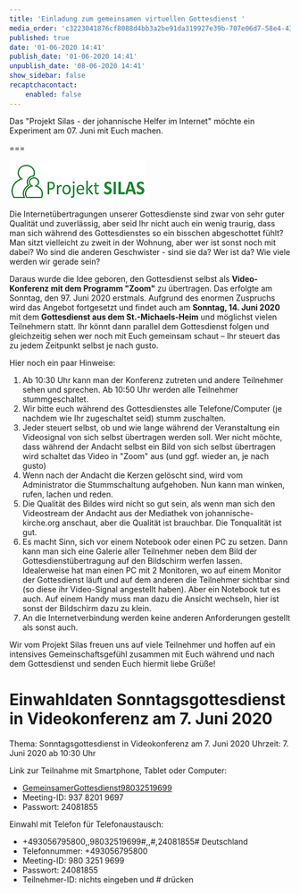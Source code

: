 ```yaml
---
title: 'Einladung zum gemeinsamen virtuellen Gottesdienst '
media_order: 'c3223041876cf8088d4bb3a2be91da319927e39b-707e06d7-58e4-43de-a037-d40da6491c38.jpeg,Silas5.png'
published: true
date: '01-06-2020 14:41'
publish_date: '01-06-2020 14:41'
unpublish_date: '08-06-2020 14:41'
show_sidebar: false
recaptchacontact:
    enabled: false
---
```


Das "Projekt Silas - der johannische Helfer im Internet" möchte ein Experiment am 07. Juni mit Euch machen.

===

![](Silas5.png)

Die Internetübertragungen unserer Gottesdienste sind zwar von sehr guter Qualität und zuverlässig, aber seid Ihr nicht auch ein wenig traurig, dass man sich während des Gottesdienstes so ein bisschen abgeschottet fühlt? Man sitzt vielleicht zu zweit in der Wohnung, aber wer ist sonst noch mit dabei? Wo sind die anderen Geschwister - sind sie da? Wer ist da? Wie viele werden wir gerade sein?

Daraus wurde die Idee geboren, den Gottesdienst selbst als **Video-Konferenz mit dem Programm "Zoom"** zu übertragen. Das erfolgte am Sonntag, den 97. Juni 2020 erstmals. Aufgrund des enormen Zuspruchs wird das Angebot fortgesetzt und findet auch am **Sonntag, 14. Juni 2020** mit dem **Gottesdienst aus dem St.-Michaels-Heim** und möglichst vielen Teilnehmern statt. Ihr könnt dann parallel dem Gottesdienst folgen und gleichzeitig sehen wer noch mit Euch gemeinsam schaut – Ihr steuert das zu jedem Zeitpunkt selbst je nach gusto.

Hier noch ein paar Hinweise:

1. Ab 10:30 Uhr kann man der Konferenz zutreten und andere Teilnehmer sehen und sprechen. Ab 10:50 Uhr werden alle Teilnehmer stummgeschaltet.
2. Wir bitte euch während des Gottesdienstes alle Telefone/Computer (je nachdem wie Ihr zugeschaltet seid) stumm zuschalten.
3. Jeder steuert selbst, ob und wie lange während der Veranstaltung ein Videosignal von sich selbst übertragen werden soll. Wer nicht möchte, dass während der Andacht selbst ein Bild von sich selbst übertragen wird schaltet das Video in "Zoom" aus (und ggf. wieder an, je nach gusto)
4. Wenn nach der Andacht die Kerzen gelöscht sind, wird vom Administrator die Stummschaltung aufgehoben. Nun kann man winken, rufen, lachen und reden. 
5. Die Qualität des Bildes wird nicht so gut sein, als wenn man sich den Videostream der Andacht aus der Mediathek von johannische-kirche.org anschaut, aber die Qualität ist brauchbar. Die Tonqualität ist gut.
6. Es macht Sinn, sich vor einem Notebook oder einen PC zu setzen. Dann kann man sich eine Galerie aller Teilnehmer neben dem Bild der Gottesdienstübertragung auf den Bildschirm werfen lassen. Idealerweise hat man einen PC mit 2 Monitoren, wo auf einem Monitor der Gottesdienst läuft und auf dem anderen die Teilnehmer sichtbar sind (so diese ihr Video-Signal angestellt haben). Aber ein Notebook tut es auch. Auf einem Handy muss man dazu die Ansicht wechseln, hier ist sonst der Bildschirm dazu zu klein.
7. An die Internetverbindung werden keine anderen Anforderungen gestellt als sonst auch.

Wir vom Projekt Silas freuen uns auf viele Teilnehmer und hoffen auf ein intensives Gemeinschaftsgefühl zusammen mit Euch während und nach dem Gottesdienst und senden Euch hiermit liebe Grüße!

# Einwahldaten Sonntagsgottesdienst in Videokonferenz am 7. Juni 2020

Thema: Sonntagsgottesdienst in Videokonferenz am 7. Juni 2020
Uhrzeit: 7. Juni 2020 ab 10:30 Uhr

Link zur Teilnahme mit Smartphone, Tablet oder Computer:

* [GemeinsamerGottesdienst98032519699](https://uni-potsdam.zoom.us/j/93782019697)
* Meeting-ID: 937 8201 9697
* Passwort: 24081855 

Einwahl mit Telefon für Telefonaustausch:

* +493056795800,,98032519699#,,#,24081855# Deutschland 
* Telefonnummer: +493056795800
* Meeting-ID: 980 3251 9699 
* Passwort: 24081855
* Teilnehmer-ID: nichts eingeben und # drücken

